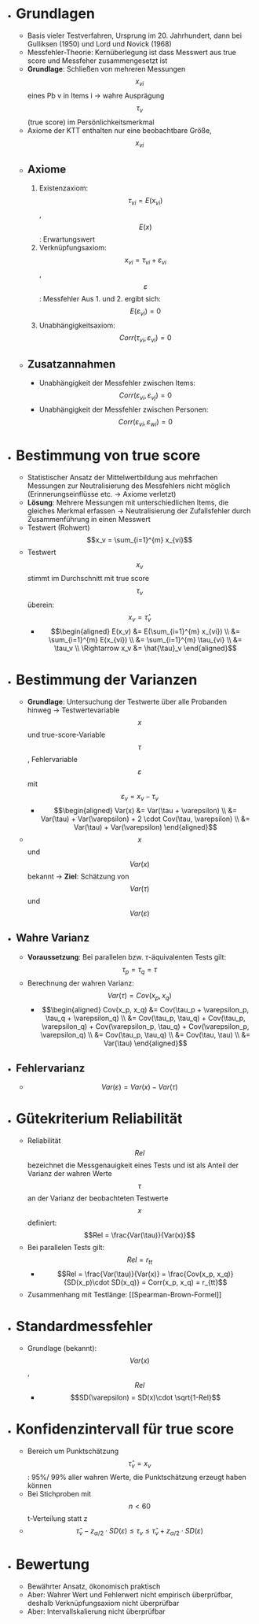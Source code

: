 - # Grundlagen
    - Basis vieler Testverfahren, Ursprung im 20. Jahrhundert, dann bei Gulliksen (1950) und Lord und Novick (1968)
    - Messfehler-Theorie: Kernüberlegung ist dass Messwert aus true score und Messfeher zusammengesetzt ist
    - **Grundlage**: Schließen von mehreren Messungen $$x_{vi}$$ eines Pb v in Items i → wahre Ausprägung $$\tau_v$$ (true score) im Persönlichkeitsmerkmal
    - Axiome der KTT enthalten nur eine beobachtbare Größe, $$x_{vi}$$
    - ## Axiome
        1. Existenzaxiom: $$\tau_{vi} = E(x_{vi})$$, $$E(x)$$: Erwartungswert
        2. Verknüpfungsaxiom: $$x_{vi} = \tau_{vi} + \varepsilon_{vi}$$, $$\varepsilon$$: Messfehler
Aus 1. und 2. ergibt sich: $$E(\varepsilon_{vi})=0$$
        3. Unabhängigkeitsaxiom: $$Corr(\tau_{vi}, \varepsilon_{vi})=0$$
    - ## Zusatzannahmen
        - Unabhängigkeit der Messfehler zwischen Items: $$Corr(\varepsilon_{vi}, \varepsilon_{vj})=0$$
        - Unabhängigkeit der Messfehler zwischen Personen: $$Corr(\varepsilon_{vi}, \varepsilon_{wi})=0$$
- # Bestimmung von true score
    - Statistischer Ansatz der Mittelwertbildung aus mehrfachen Messungen zur Neutralisierung des Messfehlers nicht möglich (Erinnerungseinflüsse etc. → Axiome verletzt)
    - **Lösung**: Mehrere Messungen mit unterschiedlichen Items, die gleiches Merkmal erfassen → Neutralisierung der Zufallsfehler durch Zusammenführung in einen Messwert
    - Testwert (Rohwert) $$x_v = \sum_{i=1}^{m} x_{vi}$$
    - Testwert $$x_v$$ stimmt im Durchschnitt mit true score $$\tau_v$$ überein: $$x_v = \hat{\tau}_v$$ 
        - $$\begin{aligned} E(x_v) &= E(\sum_{i=1}^{m} x_{vi}) \\
&= \sum_{i=1}^{m} E(x_{vi}) \\
&= \sum_{i=1}^{m} \tau_{vi} \\
&= \tau_v \\
\Rightarrow x_v &= \hat{\tau}_v \end{aligned}$$
- # Bestimmung der Varianzen
    - **Grundlage**: Untersuchung der Testwerte über alle Probanden hinweg → Testwertevariable $$x$$ und true-score-Variable $$\tau$$, Fehlervariable $$\varepsilon$$ mit $$\varepsilon_v = x_v-\tau_v$$
        - $$\begin{aligned}
Var(x) &= Var(\tau + \varepsilon) \\
&= Var(\tau) + Var(\varepsilon) + 2 \cdot Cov(\tau, \varepsilon) \\
&= Var(\tau) + Var(\varepsilon)
\end{aligned}$$
    - $$x$$ und $$Var(x)$$ bekannt → **Ziel**: Schätzung von $$Var(\tau)$$ und $$Var(\varepsilon)$$
- ## Wahre Varianz
    - **Voraussetzung**: Bei parallelen bzw. $\tau$-äquivalenten Tests gilt: $$\tau_p = \tau_q = \tau$$
    - Berechnung der wahren Varianz: $$Var(\tau) = Cov(x_p, x_q)$$
        - $$\begin{aligned} Cov(x_p, x_q) &= Cov(\tau_p + \varepsilon_p, \tau_q + \varepsilon_q) \\
&= Cov(\tau_p, \tau_q) + Cov(\tau_p, \varepsilon_q) + Cov(\varepsilon_p, \tau_q) + Cov(\varepsilon_p, \varepsilon_q) \\
&= Cov(\tau_p, \tau_q) \\
&= Cov(\tau, \tau) \\
&= Var(\tau)
\end{aligned}$$
- ## Fehlervarianz
    - $$Var(\varepsilon) = Var(x) - Var(\tau)$$
- # Gütekriterium Reliabilität
    - Reliabilität $$Rel$$ bezeichnet die Messgenauigkeit eines Tests und ist als Anteil der Varianz der wahren Werte $$\tau$$ an der Varianz der beobachteten Testwerte $$x$$ definiert: $$Rel = \frac{Var(\tau)}{Var(x)}$$
    - Bei parallelen Tests gilt: $$Rel = r_{tt}$$
        - $$Rel = \frac{Var(\tau)}{Var(x)} = \frac{Cov(x_p, x_q)}{SD(x_p)\cdot SD(x_q)} = Corr(x_p, x_q) = r_{tt}$$
    - Zusammenhang mit Testlänge: [[Spearman-Brown-Formel]]
- # Standardmessfehler
    - Grundlage (bekannt): $$Var(x)$$, $$Rel$$
        - $$SD(\varepsilon) = SD(x)\cdot \sqrt{1-Rel}$$
- # Konfidenzintervall für true score
    - Bereich um Punktschätzung $$\hat{\tau}_v = x_v$$: 95%/ 99% aller wahren Werte, die Punktschätzung erzeugt haben können
    - Bei Stichproben mit $$n < 60$$ t-Verteilung statt z
    - $$\hat{\tau}_v - z_{\alpha /2} \cdot SD(\varepsilon) \leq \tau_v \leq \hat{\tau}_v + z_{\alpha /2} \cdot SD(\varepsilon)$$
- # Bewertung
    - Bewährter Ansatz, ökonomisch praktisch
    - Aber: Wahrer Wert und Fehlerwert nicht empirisch überprüfbar, deshalb Verknüpfungsaxiom nicht überprüfbar
    - Aber: Intervallskalierung nicht überprüfbar
